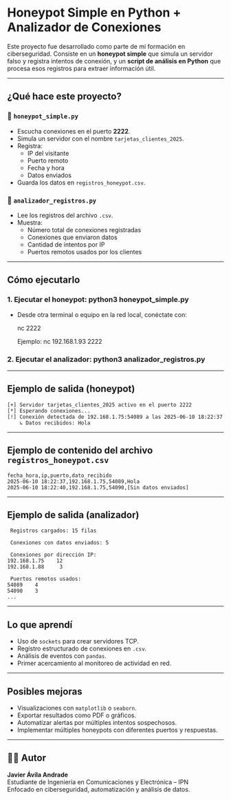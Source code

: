 
#  Honeypot Simple en Python + Analizador de Conexiones

Este proyecto fue desarrollado como parte de mi formación en ciberseguridad. Consiste en un **honeypot simple** que simula un servidor falso y registra intentos de conexión, y un **script de análisis en Python** que procesa esos registros para extraer información útil.

---

##  ¿Qué hace este proyecto?

### 🔸 `honeypot_simple.py`
- Escucha conexiones en el puerto **2222**.
- Simula un servidor con el nombre `tarjetas_clientes_2025`.
- Registra:
  - IP del visitante
  - Puerto remoto
  - Fecha y hora
  - Datos enviados
- Guarda los datos en `registros_honeypot.csv`.

### 🔸 `analizador_registros.py`
- Lee los registros del archivo `.csv`.
- Muestra:
  - Número total de conexiones registradas
  - Conexiones que enviaron datos
  - Cantidad de intentos por IP
  - Puertos remotos usados por los clientes

---

##  Cómo ejecutarlo

### 1. Ejecutar el honeypot:  python3 honeypot_simple.py

- Desde otra terminal o equipo en la red local, conéctate con:

    nc <IP-del-servidor> 2222

    Ejemplo:  nc 192.168.1.93 2222


### 2. Ejecutar el analizador:  python3 analizador_registros.py


---

##  Ejemplo de salida (honeypot)

```
[+] Servidor tarjetas_clientes_2025 activo en el puerto 2222
[*] Esperando conexiones...
[!] Conexión detectada de 192.168.1.75:54089 a las 2025-06-10 18:22:37
    ↳ Datos recibidos: Hola
```

---

##  Ejemplo de contenido del archivo `registros_honeypot.csv`

```
fecha_hora,ip,puerto,dato_recibido
2025-06-10 18:22:37,192.168.1.75,54089,Hola
2025-06-10 18:22:40,192.168.1.75,54090,[Sin datos enviados]
```

---


##  Ejemplo de salida (analizador)

```
 Registros cargados: 15 filas

 Conexiones con datos enviados: 5

 Conexiones por dirección IP:
192.168.1.75    12
192.168.1.88     3

 Puertos remotos usados:
54089    4
54090    3
...
```

---

##  Lo que aprendí

- Uso de `sockets` para crear servidores TCP.
- Registro estructurado de conexiones en `.csv`.
- Análisis de eventos con `pandas`.
- Primer acercamiento al monitoreo de actividad en red.

---

##  Posibles mejoras

- Visualizaciones con `matplotlib` o `seaborn`.
- Exportar resultados como PDF o gráficos.
- Automatizar alertas por múltiples intentos sospechosos.
- Implementar múltiples honeypots con diferentes puertos y respuestas.

---

## 👨‍💻 Autor

**Javier Ávila Andrade**  
Estudiante de Ingeniería en Comunicaciones y Electrónica – IPN  
Enfocado en ciberseguridad, automatización y análisis de datos.
